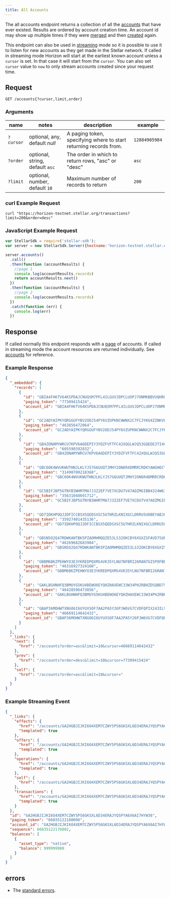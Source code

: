 ```yaml
---
title: All Accounts
---
```


The all accounts endpoint returns a collection of all the [accounts](./resources/account.md) that have ever existed. Results
are ordered by account creation time. An account id may show up multiple times if they were [merged](./resources/operation.md#Account_Merge) and then [created](./resources/operation.md#Create_Account) again.

This endpoint can also be used in [streaming](../learn/responses.md#streaming) mode so it is possible to use it to listen for new accounts as they get made in the Stellar network.
If called in streaming mode Horizon will start at the earliest known account unless a `cursor` is set. In that case it will start from the `cursor`. You can also set `cursor` value to `now` to only stream accounts created since your request time.

## Request

```
GET /accounts{?cursor,limit,order}
```

### Arguments

| name | notes | description | example |
| ---- | ----- | ----------- | ------- |
| `?cursor` | optional, any, default _null_ | A paging token, specifying where to start returning records from. | `12884905984` |
| `?order`  | optional, string, default `asc` | The order in which to return rows, "asc" or "desc" | `asc` |
| `?limit` | optional, number, default `10` | Maximum number of records to return | `200` |

### curl Example Request

```shell
curl "https://horizon-testnet.stellar.org/transactions?limit=200&order=desc"
```

### JavaScript Example Request

```javascript
var StellarSdk = require('stellar-sdk');
var server = new StellarSdk.Server({hostname:'horizon-testnet.stellar.org', secure:true, port:443});

server.accounts()
  .call()
  .then(function (accountResults) {
    //page 1
    console.log(accountResults.records)
    return accountResults.next()
  })
  .then(function (accountResults) {
    //page 2
    console.log(accountResults.records)
  })
  .catch(function (err) {
    console.log(err)
  })

```

## Response

If called normally this endpoint responds with a [page](./resources/page.md) of accounts.
If called in streaming mode the account resources are returned individually.
See [accounts](./resources/account.md) for reference.

### Example Response

```json
{
  "_embedded": {
    "records": [
      {
        "id": "GBIA4FH6TV64KSPDAJCNUQSM7PFL4ILGUVJDPCLUOPJ7ONMKBBVUQHRO",
        "paging_token": "77309415424",
        "account_id": "GBIA4FH6TV64KSPDAJCNUQSM7PFL4ILGUVJDPCLUOPJ7ONMKBBVUQHRO"
      },
      {
        "id": "GC2ADYAIPKYQRGGUFYBV2ODJ54PY6VZUPKNCWWNX2C7FCJYKU4ZZNKVL",
        "paging_token": "463856472064",
        "account_id": "GC2ADYAIPKYQRGGUFYBV2ODJ54PY6VZUPKNCWWNX2C7FCJYKU4ZZNKVL"
      },
      {
        "id": "GB4ZONAMYWRCU7KPV6A6DEPIY3YDZFVFTFC42XQGLWJQ53GQEDE3TI4C",
        "paging_token": "605590392832",
        "account_id": "GB4ZONAMYWRCU7KPV6A6DEPIY3YDZFVFTFC42XQGLWJQ53GQEDE3TI4C"
      },
      {
        "id": "GBC6OK4WVUKWUTHNJLKLYJ57G6UUQTJMHY2ON6R4DMRRCRDKYAWGH6CY",
        "paging_token": "31490700218368",
        "account_id": "GBC6OK4WVUKWUTHNJLKLYJ57G6UUQTJMHY2ON6R4DMRRCRDKYAWGH6CY"
      },
      {
        "id": "GC5BIFJBP5GTNYB3WHM7MA7J3Z2EF7VE7XCDU7V47AOZMGIBB4324W63",
        "paging_token": "35631048691712",
        "account_id": "GC5BIFJBP5GTNYB3WHM7MA7J3Z2EF7VE7XCDU7V47AOZMGIBB4324W63"
      },
      {
        "id": "GD7IDKHPOQJ2DFICCBSX5QEDSXSC5U7HRZLKNIXGCLDRRU5UOBEYABJO",
        "paging_token": "35927401435136",
        "account_id": "GD7IDKHPOQJ2DFICCBSX5QEDSXSC5U7HRZLKNIXGCLDRRU5UOBEYABJO"
      },
      {
        "id": "GBSN5O2Q47RDWKANTBK5PZAOMHMQQZE53LS32OKCBY6XGXZSFAVD7SUR",
        "paging_token": "46269682683904",
        "account_id": "GBSN5O2Q47RDWKANTBK5PZAOMHMQQZE53LS32OKCBY6XGXZSFAVD7SUR"
      },
      {
        "id": "GBBM6BKZPEHWYO3E3YKREDPQXMS4VK35YLNU7NFBRI26RAN7GI5POFBB",
        "paging_token": "46316927324160",
        "account_id": "GBBM6BKZPEHWYO3E3YKREDPQXMS4VK35YLNU7NFBRI26RAN7GI5POFBB"
      },
      {
        "id": "GAKLBGHNHFQ3BMUYG5KU4BEWO6EYQHZHAXEWC33W34PH2RBHZDSQBD75",
        "paging_token": "46428596473856",
        "account_id": "GAKLBGHNHFQ3BMUYG5KU4BEWO6EYQHZHAXEWC33W34PH2RBHZDSQBD75"
      },
      {
        "id": "GBAP36MOHWTXNGO6I6UYUXSOF7AA2PA5Y26PJW6VG7CVDFQPIX243ILV",
        "paging_token": "46669114642432",
        "account_id": "GBAP36MOHWTXNGO6I6UYUXSOF7AA2PA5Y26PJW6VG7CVDFQPIX243ILV"
      }
    ]
  },
  "_links": {
    "next": {
      "href": "/accounts?order=asc&limit=10&cursor=46669114642432"
    },
    "prev": {
      "href": "/accounts?order=desc&limit=10&cursor=77309415424"
    },
    "self": {
      "href": "/accounts?order=asc&limit=10&cursor="
    }
  }
}
```

### Example Streaming Event

```json
{
  "_links": {
    "effects": {
      "href": "/accounts/GA2HGBJIJKI6O4XEM7CZWY5PS6GKSXL6D34ERAJYQSPYA6X6AI7HYW36/effects/{?cursor,limit,order}",
      "templated": true
    },
    "offers": {
      "href": "/accounts/GA2HGBJIJKI6O4XEM7CZWY5PS6GKSXL6D34ERAJYQSPYA6X6AI7HYW36/offers/{?cursor,limit,order}",
      "templated": true
    },
    "operations": {
      "href": "/accounts/GA2HGBJIJKI6O4XEM7CZWY5PS6GKSXL6D34ERAJYQSPYA6X6AI7HYW36/operations/{?cursor,limit,order}",
      "templated": true
    },
    "self": {
      "href": "/accounts/GA2HGBJIJKI6O4XEM7CZWY5PS6GKSXL6D34ERAJYQSPYA6X6AI7HYW36"
    },
    "transactions": {
      "href": "/accounts/GA2HGBJIJKI6O4XEM7CZWY5PS6GKSXL6D34ERAJYQSPYA6X6AI7HYW36/transactions/{?cursor,limit,order}",
      "templated": true
    }
  },
  "id": "GA2HGBJIJKI6O4XEM7CZWY5PS6GKSXL6D34ERAJYQSPYA6X6AI7HYW36",
  "paging_token": "66035122180096",
  "account_id": "GA2HGBJIJKI6O4XEM7CZWY5PS6GKSXL6D34ERAJYQSPYA6X6AI7HYW36",
  "sequence": 66035122176002,
  "balances": [
    {
      "asset_type": "native",
      "balance": 999999980
    }
  ]
}
```

## errors

- The [standard errors](../learn/errors.md#Standard_Errors).
